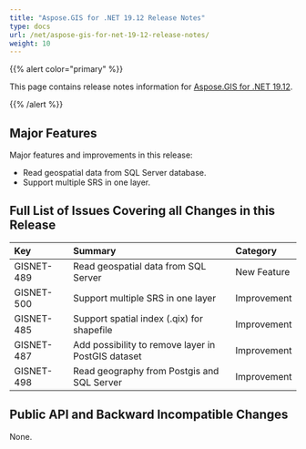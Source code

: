 ```yaml
---
title: "Aspose.GIS for .NET 19.12 Release Notes"
type: docs
url: /net/aspose-gis-for-net-19-12-release-notes/
weight: 10
---
```


{{% alert color="primary" %}} 

This page contains release notes information for [Aspose.GIS for .NET 19.12](https://www.nuget.org/packages/Aspose.GIS/19.12.0).

{{% /alert %}} 
## **Major Features**
Major features and improvements in this release:

- Read geospatial data from SQL Server database.
- Support multiple SRS in one layer.
## **Full List of Issues Covering all Changes in this Release**

|**Key**|**Summary**|**Category**|
| :- | :- | :- |
|GISNET-489|Read geospatial data from SQL Server|New Feature|
|GISNET-500|Support multiple SRS in one layer|Improvement|
|GISNET-485|Support spatial index (.qix) for shapefile|Improvement|
|GISNET-487|Add possibility to remove layer in PostGIS dataset|Improvement|
|GISNET-498|Read geography from Postgis and SQL Server|Improvement|
## **Public API and Backward Incompatible Changes**
None.
